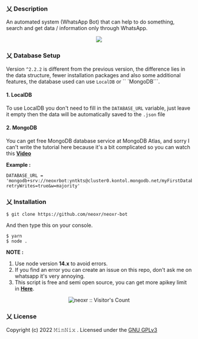 ### 乂  Description

An automated system (WhatsApp Bot) that can help to do something, search and get data / information only through WhatsApp.

<p align="center">
<img width="" src="https://img.shields.io/github/repo-size/neoxr/neoxr-bot?color=green&label=Repo%20Size&style=for-the-badge&logo=appveyor">
</p>

### 乂  Database Setup

Version ```^2.2.2``` is different from the previous version, the difference lies in the data structure, fewer installation packages and also some additional features, the database used can use ```LocalDB``` or `` `MongoDB```.

#### 1. LocalDB

To use LocalDB you don't need to fill in the ```DATABASE_URL``` variable, just leave it empty then the data will be automatically saved to the ```.json``` file

#### 2. MongoDB

You can get free MongoDB database service at MongoDB Atlas, and sorry I can't write the tutorial here because it's a bit complicated so you can watch this **[Video](https://m.youtube.com/watch?v=4-fRVd1yzr0)**

**Example :**
```.env
DATABASE_URL = 'mongodb+srv://neoxrbot:yntkts@cluster0.kontol.mongodb.net/myFirstDatabase?retryWrites=true&w=majority'
```

### 乂  Installation

```
$ git clone https://github.com/neoxr/neoxr-bot
```

And then type this on your console.
```
$ yarn
$ node .
```

**NOTE :** 

1. Use node version **14.x** to avoid errors.
2. If you find an error you can create an issue on this repo, don't ask me on whatsapp it's very annoying.
3. This script is free and semi open source, you can get more apikey limit in **[Here](https://api.neoxr.my.id)**.

<p align="center"><img src="https://profile-counter.glitch.me/{neoxr}/count.svg" alt="neoxr :: Visitor's Count" /></p>

### 乂  License
Copyright (c) 2022 𝙼𝚒𝚗𝙽𝚒𝚡 . Licensed under the [GNU GPLv3](https://github.com/neoxr/neoxr-bot/blob/master/LICENSE)